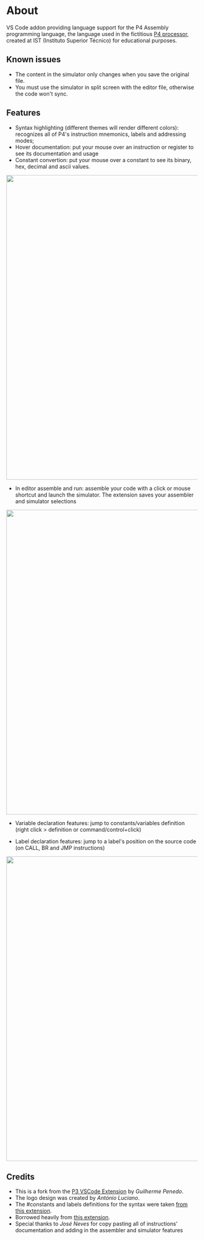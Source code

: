 # About

VS Code addon providing language support for the P4 Assembly programming language, the language used in the fictitious [P4 processor](http://p4.rnl.tecnico.ulisboa.pt/), created at IST (Instituto Superior Técnico) for educational purposes.

## Known issues

- The content in the simulator only changes when you save the original file.
- You must use the simulator in split screen with the editor file, otherwise the code won't sync.

## Features

- Syntax highlighting (different themes will render different colors): recognizes all of P4's instruction mnemonics, labels and addressing modes;
- Hover documentation: put your mouse over an instruction or register to see its documentation and usage
- Constant convertion: put your mouse over a constant to see its binary, hex, decimal and ascii values.

<img src="https://raw.githubusercontent.com/guipenedo/P3-Assembly/master/media/docs%26constants.gif" width="800">

- In editor assemble and run: assemble your code with a click or mouse shortcut and launch the simulator. The extension saves your assembler and simulator selections

<img src="https://raw.githubusercontent.com/guipenedo/P3-Assembly/master/media/assembler%26simulator.gif" width="800">

- Variable declaration features: jump to constants/variables definition (right click > definition or command/control+click)

- Label declaration features: jump to a label's position on the source code (on CALL, BR and JMP instructions)

<img src="https://raw.githubusercontent.com/guipenedo/P3-Assembly/master/media/labels%26vars.gif" width="800">

## Credits

- This is a fork from the [P3 VSCode Extension](https://github.com/guipenedo/P3-Assembly) by _Guilherme Penedo_.
- The logo design was created by _António Luciano_.
- The #constants and labels definitions for the syntax were taken [from this extension](https://github.com/13xforever/x86_64-assembly-vscode).
- Borrowed heavily from [this extension](https://github.com/prb28/vscode-amiga-assembly).
- Special thanks to _José Neves_ for copy pasting all of instructions' documentation and adding in the assembler and simulator features
